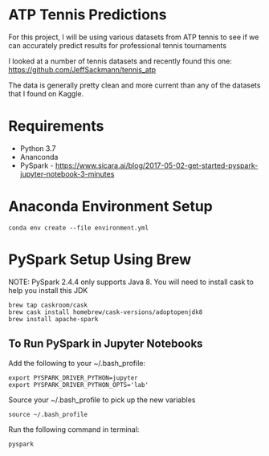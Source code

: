 # ATP Tennis Predictions

For this project, I will be using various datasets from ATP tennis to see if we can accurately predict results for professional tennis tournaments

I looked at a number of tennis datasets and recently found this one: https://github.com/JeffSackmann/tennis_atp

The data is generally pretty clean and more current than any of the datasets that I found on Kaggle.

# Requirements

* Python 3.7
* Ananconda
* PySpark - https://www.sicara.ai/blog/2017-05-02-get-started-pyspark-jupyter-notebook-3-minutes

# Anaconda Environment Setup

```
conda env create --file environment.yml
```
# PySpark Setup Using Brew

NOTE: PySpark 2.4.4 only supports Java 8. You will need to install cask to help you install this JDK

```
brew tap caskroom/cask
brew cask install homebrew/cask-versions/adoptopenjdk8
brew install apache-spark
```


## To Run PySpark in Jupyter Notebooks

Add the following to your ~/.bash_profile:
```
export PYSPARK_DRIVER_PYTHON=jupyter
export PYSPARK_DRIVER_PYTHON_OPTS='lab'
```
Source your ~/.bash_profile to pick up the new variables
```
source ~/.bash_profile
```

Run the following command in terminal:
```
pyspark
```
